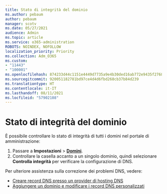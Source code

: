 ```yaml
---
title: Stato di integrità del dominio
ms.author: pebaum
author: pebaum
manager: scotv
ms.date: 05/27/2021
audience: Admin
ms.topic: article
ms.service: o365-administration
ROBOTS: NOINDEX, NOFOLLOW
localization_priority: Priority
ms.collection: Adm_O365
ms.custom:
- "11443"
- "100001"
ms.openlocfilehash: 874233d44c1151e4449d7735a9e4b30ded16ab772e9435f27684e640d1a8c263
ms.sourcegitcommit: 920051182781bd97ce4d4d6fbd268cb37b84d239
ms.translationtype: HT
ms.contentlocale: it-IT
ms.lasthandoff: 08/11/2021
ms.locfileid: "57902108"
---
```

# <a name="domain-health-status"></a>Stato di integrità del dominio

È possibile controllare lo stato di integrità di tutti i domini nel portale di amministrazione:

1. Passare a **Impostazioni** > [**Domini**](https://portal.microsoft.com/Adminportal/Home?ref=/Domains).
1. Controllare la casella accanto a un singolo dominio, quindi selezionare **Controlla integrità** per verificare la configurazione di DNS.

Per ulteriore assistenza sulla correzione dei problemi DNS, vedere:

- [Creare record DNS presso un provider di hosting DNS](https://docs.microsoft.com/microsoft-365/admin/get-help-with-domains/create-dns-records-at-any-dns-hosting-provider)
- [Aggiungere un dominio e modificare i record DNS personalizzati](https://docs.microsoft.com/microsoft-365/admin/setup/add-domain)
